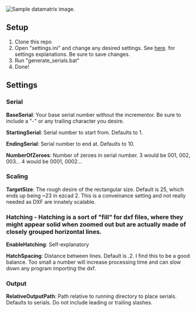 ![Sample datamatrix image.](/sample-datamatrix.png)

## Setup
1. Clone this repo
2. Open "settings.ini" and change any desired settings. See [here](#settings). for settings explanations. Be sure to save changes.
3. Run "generate_serials.bat"
4. Done!

## Settings
### Serial
**BaseSerial**: Your base serial number without the incrementor. Be sure to include a "-" or any trailing character you desire.

**StartingSerial**: Serial number to start from. Defaults to 1.

**EndingSerial**: Serial number to end at. Defaults to 10.

**NumberOfZeroes**: Number of zeroes in serial number. 3 would be 001, 002, 003... 4 would be 0001, 0002...

### Scaling
**TargetSize**: The rough desire of the rectangular size. Default is 25, which ends up being ~23 in ezcad 2. This is a conveinance setting and not really needed as DXF are innately scalable.

### Hatching - Hatching is a sort of "fill" for dxf files, where they might appear solid when zoomed out but are actually made of closely grouped horizontal lines.
**EnableHatching**: Self-explanatory

**HatchSpacing**: Distance between lines. Default is .2. I find this to be a good balance. Too small a number will increase processing time and can slow down any program importing the dxf.

### Output
**RelativeOutputPath**: Path relative to running directory to place serials. Defaults to serials. Do not include leading or trailing slashes.
